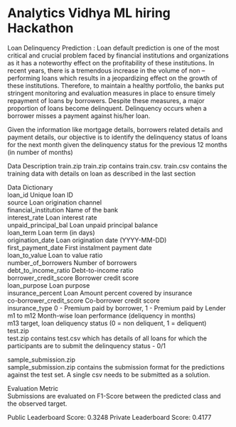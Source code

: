 ﻿# Analytics Vidhya ML hiring Hackathon
Loan Delinquency Prediction :
Loan default prediction is one of the most critical and crucial problem faced by financial institutions and organizations as it has a noteworthy effect on the profitability of these institutions. In recent years, there is a tremendous increase in the volume of non – performing loans which results in a jeopardizing effect on the growth of these institutions. Therefore, to maintain a healthy portfolio, the banks put stringent monitoring and evaluation measures in place to ensure timely repayment of loans by borrowers. Despite these measures, a major proportion of loans become delinquent. Delinquency occurs when a borrower misses a payment against his/her loan.

Given the information like mortgage details, borrowers related details and payment details, our objective is to identify the delinquency status of loans for the next month given the delinquency status for the previous 12 months (in number of months)

Data Description
train.zip train.zip contains train.csv. train.csv contains the training data with details on loan as described in the last section

Data Dictionary  
loan_id	Unique loan ID  
source	Loan origination channel  
financial_institution	Name of the bank  
interest_rate	Loan interest rate  
unpaid_principal_bal	Loan unpaid principal balance  
loan_term	Loan term (in days)  
origination_date	Loan origination date (YYYY-MM-DD)  
first_payment_date	First instalment payment date  
loan_to_value	Loan to value ratio  
number_of_borrowers	Number of borrowers  
debt_to_income_ratio	Debt-to-income ratio  
borrower_credit_score	Borrower credit score  
loan_purpose	Loan purpose  
insurance_percent	Loan Amount percent covered by insurance  
co-borrower_credit_score	Co-borrower credit score  
insurance_type	0 - Premium paid by borrower, 1 - Premium paid by Lender  
m1 to m12	Month-wise loan performance (deliquency in months)  
m13	target, loan deliquency status (0 = non deliquent, 1 = deliquent)  
test.zip  
test.zip contains test.csv which has details of all loans for which the participants are to submit the delinquency status - 0/1  

sample_submission.zip  
sample_submission.zip contains the submission format for the predictions against the test set. A single csv needs to be submitted as a solution.  

Evaluation Metric  
Submissions are evaluated on F1-Score between the predicted class and the observed target.  

Public Leaderboard Score: 0.3248
Private Leaderboard Score: 0.4177  
